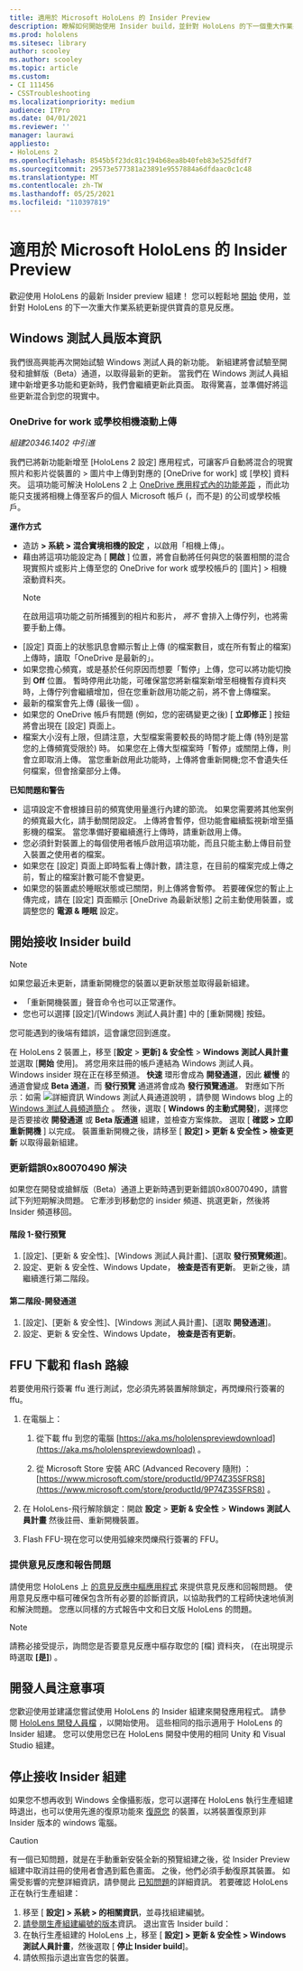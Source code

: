 ```yaml
---
title: 適用於 Microsoft HoloLens 的 Insider Preview
description: 瞭解如何開始使用 Insider build，並針對 HoloLens 的下一個重大作業系統更新，提供寶貴的意見反應。
ms.prod: hololens
ms.sitesec: library
author: scooley
ms.author: scooley
ms.topic: article
ms.custom:
- CI 111456
- CSSTroubleshooting
ms.localizationpriority: medium
audience: ITPro
ms.date: 04/01/2021
ms.reviewer: ''
manager: laurawi
appliesto:
- HoloLens 2
ms.openlocfilehash: 8545b5f23dc81c194b68ea8b40feb83e525dfdf7
ms.sourcegitcommit: 29573e577381a23891e9557884a6dfdaac0c1c48
ms.translationtype: MT
ms.contentlocale: zh-TW
ms.lasthandoff: 05/25/2021
ms.locfileid: "110397819"
---
```

# <a name="insider-preview-for-microsoft-hololens"></a>適用於 Microsoft HoloLens 的 Insider Preview

歡迎使用 HoloLens 的最新 Insider preview 組建！ 您可以輕鬆地 [開始](hololens-insider.md#start-receiving-insider-builds) 使用，並針對 HoloLens 的下一次重大作業系統更新提供寶貴的意見反應。

## <a name="windows-insider-release-notes"></a>Windows 測試人員版本資訊

我們很高興能再次開始試驗 Windows 測試人員的新功能。 新組建將會試驗至開發和搶鮮版（Beta）通道，以取得最新的更新。 當我們在 Windows 測試人員組建中新增更多功能和更新時，我們會繼續更新此頁面。 取得驚喜，並準備好將這些更新混合到您的現實中。 

### <a name="onedrive-for-work-or-school-camera-roll-upload"></a>OneDrive for work 或學校相機滾動上傳

*組建20346.1402 中引進*

我們已將新功能新增至 [HoloLens 2 設定] 應用程式，可讓客戶自動將混合的現實照片和影片從裝置的 > 圖片中上傳到對應的 [OneDrive for work] 或 [學校] 資料夾。 這項功能可解決 HoloLens 2 上 [OneDrive 應用程式內的功能差距](holographic-photos-and-videos.md#share-your-mixed-reality-photos-and-videos) ，而此功能只支援將相機上傳至客戶的個人 Microsoft 帳戶 (，而不是) 的公司或學校帳戶。

**運作方式**

- 造訪 **> 系統 > 混合實境相機的設定** ，以啟用「相機上傳」。
- 藉由將這項功能設定為 [ **開啟** ] 位置，將會自動將任何與您的裝置相關的混合現實照片或影片上傳至您的 OneDrive for work 或學校帳戶的 [圖片] > 相機滾動資料夾。
    >[!NOTE]
    >在啟用這項功能之前所捕獲到的相片和影片， *將不* 會排入上傳佇列，也將需要手動上傳。
- [設定] 頁面上的狀態訊息會顯示暫止上傳 (的檔案數目，或在所有暫止的檔案) 上傳時，讀取「OneDrive 是最新的」。
- 如果您擔心頻寬，或是基於任何原因而想要「暫停」上傳，您可以將功能切換到 **Off** 位置。 暫時停用此功能，可確保當您將新檔案新增至相機暫存資料夾時，上傳佇列會繼續增加，但在您重新啟用功能之前，將不會上傳檔案。
- 最新的檔案會先上傳 (最後一個) 。
- 如果您的 OneDrive 帳戶有問題 (例如，您的密碼變更之後) [ **立即修正** ] 按鈕將會出現在 [設定] 頁面上。
- 檔案大小沒有上限，但請注意，大型檔案需要較長的時間才能上傳 (特別是當您的上傳頻寬受限於) 時。 如果您在上傳大型檔案時「暫停」或關閉上傳，則會立即取消上傳。 當您重新啟用此功能時，上傳將會重新開機;您不會遺失任何檔案，但會捨棄部分上傳。

**已知問題和警告**

- 這項設定不會根據目前的頻寬使用量進行內建的節流。 如果您需要將其他案例的頻寬最大化，請手動關閉設定。 上傳將會暫停，但功能會繼續監視新增至攝影機的檔案。 當您準備好要繼續進行上傳時，請重新啟用上傳。
- 您必須針對裝置上的每個使用者帳戶啟用這項功能，而且只能主動上傳目前登入裝置之使用者的檔案。
- 如果您在 [設定] 頁面上即時監看上傳計數，請注意，在目前的檔案完成上傳之前，暫止的檔案計數可能不會變更。
- 如果您的裝置處於睡眠狀態或已關閉，則上傳將會暫停。 若要確保您的暫止上傳完成，請在 [設定] 頁面顯示 [OneDrive 為最新狀態] 之前主動使用裝置，或調整您的 **電源 & 睡眠** 設定。

## <a name="start-receiving-insider-builds"></a>開始接收 Insider build
> [!NOTE]
> 如果您最近未更新，請重新開機您的裝置以更新狀態並取得最新組建。
> - 「重新開機裝置」聲音命令也可以正常運作。 
> - 您也可以選擇 [設定]/[Windows 測試人員計畫] 中的 [重新開機] 按鈕。
>
> 您可能遇到的後端有錯誤，這會讓您回到進度。

在 HoloLens 2 裝置上，移至 [**設定**  >  **更新] & 安全性**  >  **Windows 測試人員計畫** 並選取 [**開始** 使用]。 將您用來註冊的帳戶連結為 Windows 測試人員。
Windows insider 現在正在移至頻道。 **快速** 環形會成為 **開發通道**，因此 **緩慢** 的通道會變成 **Beta 通道**，而 **發行預覽** 通道將會成為 **發行預覽通道**。 對應如下所示：如需 ![ 詳細資訊 Windows 測試人員通道說明 ](images/WindowsInsiderChannels.png) ，請參閱 Windows blog 上的 [Windows 測試人員頻道簡介](https://blogs.windows.com/windowsexperience/2020/06/15/introducing-windows-insider-channels) 。
然後，選取 [ **Windows 的主動式開發**]，選擇您是否要接收 **開發通道** 或 **Beta 版通道** 組建，並檢查方案條款。
選取 [ **確認 > 立即重新開機** ] 以完成。 裝置重新開機之後，請移至 [ **設定] > 更新 & 安全性 > 檢查更新** 以取得最新組建。
### <a name="update-error-0x80070490-work-around"></a>更新錯誤0x80070490 解決
如果您在開發或搶鮮版（Beta）通道上更新時遇到更新錯誤0x80070490，請嘗試下列短期解決問題。 它牽涉到移動您的 insider 頻道、挑選更新，然後將 Insider 頻道移回。
#### <a name="stage-one---release-preview"></a>階段 1-發行預覽
1.  [設定]、[更新 & 安全性]、[Windows 測試人員計畫]、[選取 **發行預覽頻道**]。
2.  設定、更新 & 安全性、Windows Update， **檢查是否有更新**。 更新之後，請繼續進行第二階段。
#### <a name="stage-two---dev-channel"></a>第二階段-開發通道
1. [設定]、[更新 & 安全性]、[Windows 測試人員計畫]、[選取 **開發通道**]。
2. 設定、更新 & 安全性、Windows Update， **檢查是否有更新**。
## <a name="ffu-download-and-flash-directions"></a>FFU 下載和 flash 路線
若要使用飛行簽署 ffu 進行測試，您必須先將裝置解除鎖定，再閃爍飛行簽署的 ffu。
1. 在電腦上：
    1. 從下載 ffu 到您的電腦 [https://aka.ms/hololenspreviewdownload](https://aka.ms/hololenspreviewdownload) 。
    
    1. 從 Microsoft Store 安裝 ARC (Advanced Recovery 隨附) ： [https://www.microsoft.com/store/productId/9P74Z35SFRS8](https://www.microsoft.com/store/productId/9P74Z35SFRS8) 。
    
1. 在 HoloLens-飛行解除鎖定：開啟 **設定**  >  **更新 & 安全性**  >  **Windows 測試人員計畫** 然後註冊、重新開機裝置。
1. Flash FFU-現在您可以使用弧線來閃爍飛行簽署的 FFU。
### <a name="provide-feedback-and-report-issues"></a>提供意見反應和報告問題
請使用您 HoloLens 上 [的意見反應中樞應用程式](hololens-feedback.md) 來提供意見反應和回報問題。 使用意見反應中樞可確保包含所有必要的診斷資訊，以協助我們的工程師快速地偵測和解決問題。  您應以同樣的方式報告中文和日文版 HoloLens 的問題。
> [!NOTE]
> 請務必接受提示，詢問您是否要意見反應中樞存取您的 [檔] 資料夾， (在出現提示時選取 **[是]**) 。
## <a name="note-for-developers"></a>開發人員注意事項
您歡迎使用並建議您嘗試使用 HoloLens 的 Insider 組建來開發應用程式。  請參閱 [HoloLens 開發人員檔](https://developer.microsoft.com/windows/mixed-reality/development) ，以開始使用。 這些相同的指示適用于 HoloLens 的 Insider 組建。  您可以使用您已在 HoloLens 開發中使用的相同 Unity 和 Visual Studio 組建。
## <a name="stop-receiving-insider-builds"></a>停止接收 Insider 組建
如果您不想再收到 Windows 全像攝影版，您可以選擇在 HoloLens 執行生產組建時退出，也可以使用先進的復原功能來 [復原您](hololens-recovery.md) 的裝置，以將裝置復原到非 Insider 版本的 windows 電腦。
> [!CAUTION]
> 有一個已知問題，就是在手動重新安裝全新的預覽組建之後，從 Insider Preview 組建中取消註冊的使用者會遇到藍色畫面。 之後，他們必須手動復原其裝置。 如需受影響的完整詳細資訊，請參閱此 [已知問題](https://docs.microsoft.com/hololens/hololens-known-issues?source=docs#blue-screen-is-shown-after-unenrolling-from-insider-preview-builds-on-a-device-reflashed-with-a-insider-build)的詳細資訊。
若要確認 HoloLens 正在執行生產組建：
1. 移至 [ **設定] > 系統 > 的相關資訊**，並尋找組建編號。
1. [請參閱生產組建編號的版本](hololens-release-notes.md)資訊。
退出宣告 Insider build：
1. 在執行生產組建的 HoloLens 上，移至 [ **設定] > 更新 & 安全性 > Windows 測試人員計畫**，然後選取 [ **停止 Insider build**]。
1. 請依照指示退出宣告您的裝置。
